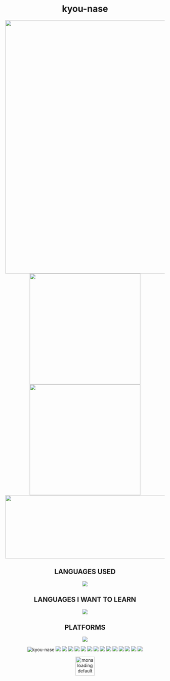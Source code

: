 <h1 align="center">kyou-nase</h1>

<p align="center">
<a href="https://github.com/Jurredr/github-widgetbox">
    <img width="800" src="https://github-widgetbox.vercel.app/api/profile?username=kyou-nase&data=followers,repositories,stars,commits&theme=darkmode" />
</a>
<img width="350" src="https://github-readme-stats.vercel.app/api?username=kyou-nase&title_color=07db3f&text_color=ffffff&hide_border=true&bg_color=0d1117">
<img width="350" src="https://github-readme-streak-stats.herokuapp.com?user=kyou-nase&theme=github-dark&hide_border=true&date_format=n%2Fj%5B%2FY%5D&mode=weekly">
<img width="750" height="200"src="https://webstatic.hoyoverse.com/upload/static-resource/2023/01/18/28fb2df5749efe02e1ce13534cd615ce_5144005077519587887.png">
<p>

<h2 align="center">LANGUAGES USED</h2>
<p align="center">
  <a href="https://skillicons.dev">
    <img src="https://skillicons.dev/icons?i=git,html,css,cpp,arduino,dotnet,py" />
  </a>
</p>

<h2 align="center">LANGUAGES I WANT TO LEARN</h2>
<p align="center">
<img src="https://skillicons.dev/icons?i=kotlin,cs,ts,js,nodejs,lua," />
</p>

<h2 align="center">PLATFORMS</h2>
<p align="center">
<a href="https://discord.com/users/441838654982324224">
<img src="https://lanyard.cnrad.dev/api/441838654982324224" />
</a>
</p>

<p align="center">
<img src="https://komarev.com/ghpvc/?username=kyou-nase&label=Profile%20views&color=000090&style=for-the-badge" alt="kyou-nase" />
<img src="https://img.shields.io/badge/TikTok-%23000000.svg?style=for-the-badge&logo=TikTok&logoColor=white" />
<img src="https://img.shields.io/badge/github-%23121011.svg?style=for-the-badge&logo=github&logoColor=white" />
<img src="https://img.shields.io/badge/gitlab-%23181717.svg?style=for-the-badge&logo=gitlab&logoColor=white" />
<img src="https://img.shields.io/badge/Gitea-34495E?style=for-the-badge&logo=gitea&logoColor=5D9425" />
<img src="https://img.shields.io/badge/Tumblr-%2336465D.svg?style=for-the-badge&logo=Tumblr&logoColor=white" />
<img src="https://img.shields.io/badge/Twitch-%239146FF.svg?style=for-the-badge&logo=Twitch&logoColor=white" />
<img src="https://img.shields.io/badge/Discord-%235865F2.svg?style=for-the-badge&logo=discord&logoColor=white" />
<img src="https://img.shields.io/badge/Facebook-%231877F2.svg?style=for-the-badge&logo=Facebook&logoColor=white" />
<img src="https://img.shields.io/badge/Instagram-%23E4405F.svg?style=for-the-badge&logo=Instagram&logoColor=white" />
<img src="https://img.shields.io/badge/Gmail-D14836?style=for-the-badge&logo=gmail&logoColor=white" />
<img src="https://img.shields.io/badge/Messenger-00B2FF?style=for-the-badge&logo=messenger&logoColor=white" />
<img src="https://img.shields.io/badge/Pinterest-%23E60023.svg?style=for-the-badge&logo=Pinterest&logoColor=white" />
<img src="https://img.shields.io/badge/YouTube-%23FF0000.svg?style=for-the-badge&logo=YouTube&logoColor=white" />
<img src="https://img.shields.io/badge/Reddit-FF4500?style=for-the-badge&logo=reddit&logoColor=white" />
</p>

<p align="center"><img width="60" height="60" src="https://github.githubassets.com/images/mona-loading-default.gif" alt="mona loading default" /></p>
